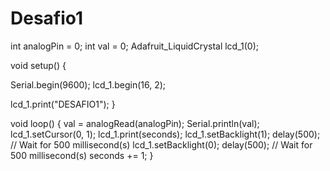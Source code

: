 # Desafio1
int analogPin = 0;
int val = 0; 
Adafruit_LiquidCrystal lcd_1(0);

void setup()
{
  
  Serial.begin(9600);
  lcd_1.begin(16, 2);

  lcd_1.print("DESAFIO1");
}

void loop()
{
  val = analogRead(analogPin);
  Serial.println(val);
  lcd_1.setCursor(0, 1);
  lcd_1.print(seconds);
  lcd_1.setBacklight(1);
  delay(500); // Wait for 500 millisecond(s)
  lcd_1.setBacklight(0);
  delay(500); // Wait for 500 millisecond(s)
  seconds += 1;
}
